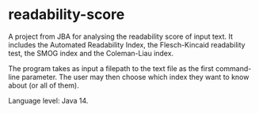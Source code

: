 # readability-score
A project from JBA for analysing the readability score of input text. It includes the Automated Readability Index, the Flesch-Kincaid readability test, the SMOG index and the Coleman-Liau index.

The program takes as input a filepath to the text file as the first command-line parameter. The user may then choose which index they want to know about (or all of them).

Language level: Java 14.